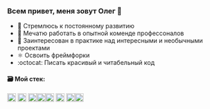 



### Всем привет, меня зовут Олег 👋



- :ocean: Стремлюсь к постоянному развитию
- :floppy_disk: Мечатю работать в опытной коменде профессоналов
- :tanabata_tree: Заинтересован в практике над интересными и необычными проектами
- ⚛️ Освоить фреймфорки
- :octocat: Писать красивый и читабельный код

#### :card_file_box: Мой стек: 
<img src="https://simpleicons.org/icons/visualstudiocode.svg" height="20" width="20"> <img src="https://simpleicons.org/icons/javascript.svg" height="20" width="20"> <img src="https://simpleicons.org/icons/git.svg" height="20" width="20"><img src="https://simpleicons.org/icons/html5.svg" height="20" width="20"><img src="https://simpleicons.org/icons/react.svg" height="20" width="20"> <img src="https://simpleicons.org/icons/css3.svg" height="20" width="20"> <img src="https://simpleicons.org/icons/webpack.svg" height="20" width="20"><img src="https://simpleicons.org/icons/mongodb.svg" height="20" width="20">
